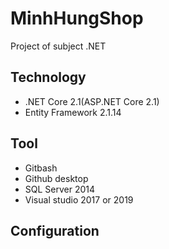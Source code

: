 # MinhHungShop
Project of subject .NET
## Technology
- .NET Core 2.1(ASP.NET Core 2.1)
- Entity Framework 2.1.14
## Tool
- Gitbash
- Github desktop
- SQL Server 2014
- Visual studio 2017 or 2019
## Configuration